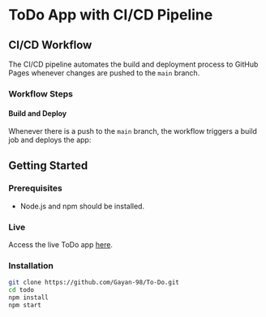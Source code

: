 # ToDo App with CI/CD Pipeline


## CI/CD Workflow

The CI/CD pipeline automates the build and deployment process to GitHub Pages whenever changes are pushed to the `main` branch.

### Workflow Steps

#### Build and Deploy

Whenever there is a push to the `main` branch, the workflow triggers a build job and deploys the app:

## Getting Started

### Prerequisites

- Node.js and npm should be installed.

### Live
Access the live ToDo app [here](https://google.com/).

### Installation

   ```bash
   git clone https://github.com/Gayan-98/To-Do.git
   cd todo
   npm install
   npm start
